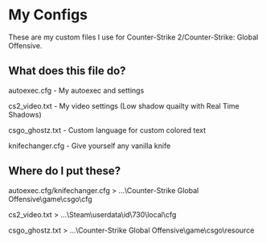 # My Configs
These are my custom files I use for Counter-Strike 2/Counter-Strike: Global Offensive.

## What does this file do?
autoexec.cfg - My autoexec and settings

cs2_video.txt - My video settings (Low shadow quailty with Real Time Shadows)

csgo_ghostz.txt - Custom language for custom colored text

knifechanger.cfg - Give yourself any vanilla knife

## Where do I put these?
autoexec.cfg/knifechanger.cfg > ...\Counter-Strike Global Offensive\game\csgo\cfg

cs2_video.txt > ...\Steam\userdata\id\730\local\cfg

csgo_ghostz.txt > ...\Counter-Strike Global Offensive\game\csgo\resource
